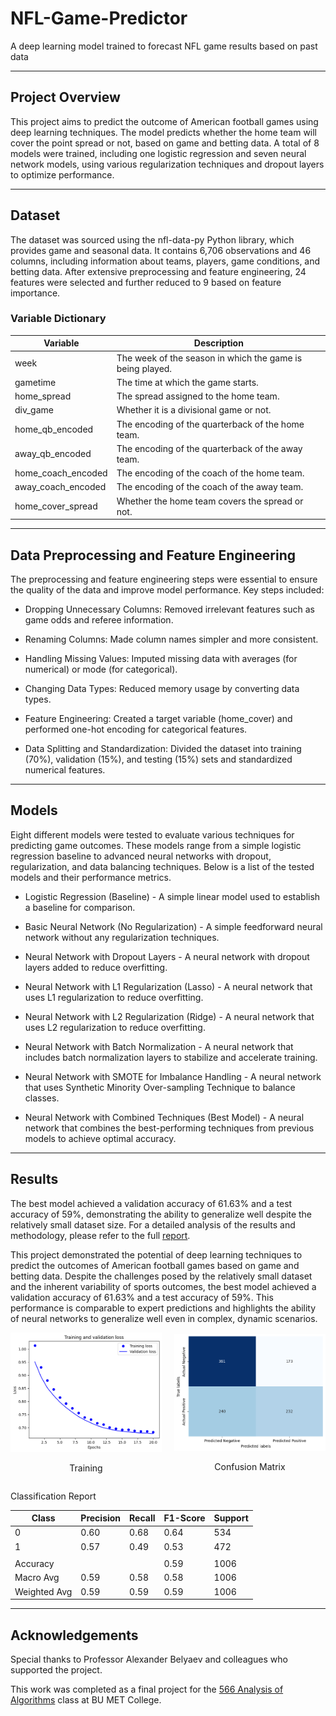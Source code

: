 # NFL-Game-Predictor
A deep learning model trained to forecast NFL game results based on past data

---

## Project Overview

This project aims to predict the outcome of American football games using deep learning techniques. The model predicts whether the home team will cover the point spread or not, based on game and betting data. A total of 8 models were trained, including one logistic regression and seven neural network models, using various regularization techniques and dropout layers to optimize performance.

---

## Dataset

The dataset was sourced using the nfl-data-py Python library, which provides game and seasonal data. It contains 6,706 observations and 46 columns, including information about teams, players, game conditions, and betting data. After extensive preprocessing and feature engineering, 24 features were selected and further reduced to 9 based on feature importance.

### Variable Dictionary
| Variable               | Description                                                       |
|-----------------------|-------------------------------------------------------------------|
| week                  | The week of the season in which the game is being played.           |
| gametime               | The time at which the game starts.                                 |
| home_spread            | The spread assigned to the home team.                              |
| div_game               | Whether it is a divisional game or not.                            |
| home_qb_encoded        | The encoding of the quarterback of the home team.                   |
| away_qb_encoded        | The encoding of the quarterback of the away team.                   |
| home_coach_encoded     | The encoding of the coach of the home team.                         |
| away_coach_encoded     | The encoding of the coach of the away team.                         |
| home_cover_spread      | Whether the home team covers the spread or not.                     |

---

## Data Preprocessing and Feature Engineering

The preprocessing and feature engineering steps were essential to ensure the quality of the data and improve model performance. Key steps included:

- Dropping Unnecessary Columns: Removed irrelevant features such as game odds and referee information.

- Renaming Columns: Made column names simpler and more consistent.

- Handling Missing Values: Imputed missing data with averages (for numerical) or mode (for categorical).

- Changing Data Types: Reduced memory usage by converting data types.

- Feature Engineering: Created a target variable (home_cover) and performed one-hot encoding for categorical features.

- Data Splitting and Standardization: Divided the dataset into training (70%), validation (15%), and testing (15%) sets and standardized numerical features.

---

## Models

Eight different models were tested to evaluate various techniques for predicting game outcomes. These models range from a simple logistic regression baseline to advanced neural networks with dropout, regularization, and data balancing techniques. Below is a list of the tested models and their performance metrics.

- Logistic Regression (Baseline) - A simple linear model used to establish a baseline for comparison.

- Basic Neural Network (No Regularization) - A simple feedforward neural network without any regularization techniques.

- Neural Network with Dropout Layers - A neural network with dropout layers added to reduce overfitting.

- Neural Network with L1 Regularization (Lasso) - A neural network that uses L1 regularization to reduce overfitting.

- Neural Network with L2 Regularization (Ridge) - A neural network that uses L2 regularization to reduce overfitting.

- Neural Network with Batch Normalization - A neural network that includes batch normalization layers to stabilize and accelerate training.

- Neural Network with SMOTE for Imbalance Handling - A neural network that uses Synthetic Minority Over-sampling Technique to balance classes.

- Neural Network with Combined Techniques (Best Model) - A neural network that combines the best-performing techniques from previous models to achieve optimal accuracy.

---

## Results

The best model achieved a validation accuracy of 61.63% and a test accuracy of 59%, demonstrating the ability to generalize well despite the relatively small dataset size.
For a detailed analysis of the results and methodology, please refer to the full [report](report.pdf).

This project demonstrated the potential of deep learning techniques to predict the outcomes of American football games based on game and betting data. Despite the challenges posed by the relatively small dataset and the inherent variability of sports outcomes, the best model achieved a validation accuracy of 61.63% and a test accuracy of 59%. This performance is comparable to expert predictions and highlights the ability of neural networks to generalize well even in complex, dynamic scenarios.

<div style="display: flex; justify-content: center; align-items: center; gap: 20px;">
    <div style="flex: 1; text-align: center;">
        <img src="training.png" alt="Training" width="400"/>
        <p>Training</p>
    </div>
    <div style="flex: 1; text-align: center;">
        <img src="confusion_matrix.png" alt="Confusion Matrix" width="400"/>
        <p>Confusion Matrix</p>
    </div>
</div>

Classification Report

| Class | Precision | Recall | F1-Score | Support |
|------|----------|-------|---------|--------|
| 0    | 0.60     | 0.68  | 0.64    | 534    |
| 1    | 0.57     | 0.49  | 0.53    | 472    |
|      |          |       |         |        |
| Accuracy      |        |       | 0.59    | 1006   |
| Macro Avg     | 0.59   | 0.58  | 0.58    | 1006   |
| Weighted Avg  | 0.59   | 0.59  | 0.59    | 1006   |

---

## Acknowledgements

Special thanks to Professor Alexander Belyaev and colleagues who supported the project.

This work was completed as a final project for the [566 Analysis of Algorithms](https://www.bu.edu/csmet/academic-programs/courses/cs566/) class at BU MET College.


